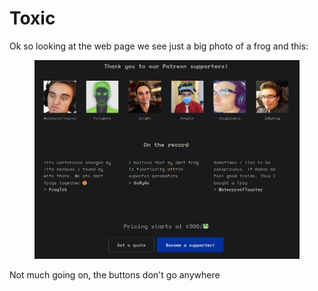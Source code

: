 # Toxic

Ok so looking at the web page we see just a big photo of a frog and this:

<figure><img src="../../../../.gitbook/assets/image (5) (1) (1) (1).png" alt=""><figcaption></figcaption></figure>

Not much going on, the buttons don't go anywhere
